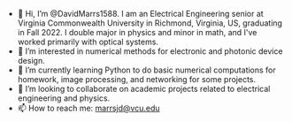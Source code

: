 - 👋 Hi, I’m @DavidMarrs1588. I am an Electrical Engineering senior at Virginia Commonwealth University in Richmond, Virginia, US, graduating in Fall 2022. I double major in physics and minor in math, and I've worked primarily with optical systems.
- 👀 I’m interested in numerical methods for electronic and photonic device design.
- 🌱 I’m currently learning Python to do basic numerical computations for homework, image processing, and networking for some projects.
- 💞️ I’m looking to collaborate on academic projects related to electrical engineering and physics.
- 📫 How to reach me: marrsjd@vcu.edu

<!---
DavidMarrs1588/DavidMarrs1588 is a ✨ special ✨ repository because its `README.md` (this file) appears on your GitHub profile.
You can click the Preview link to take a look at your changes.
--->
